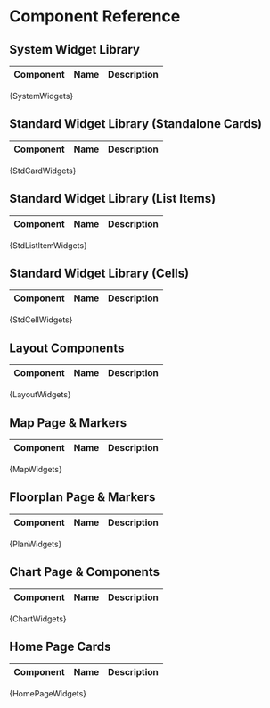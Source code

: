 # Component Reference

## System Widget Library

| Component | Name | Description |
|--------|------|-------------|
{SystemWidgets}

## Standard Widget Library (Standalone Cards)

| Component | Name | Description |
|--------|------|-------------|
{StdCardWidgets}

## Standard Widget Library (List Items)

| Component | Name | Description |
|--------|------|-------------|
{StdListItemWidgets}

## Standard Widget Library (Cells)

| Component | Name | Description |
|--------|------|-------------|
{StdCellWidgets}

## Layout Components

| Component | Name | Description |
|--------|------|-------------|
{LayoutWidgets}

## Map Page & Markers

| Component | Name | Description |
|--------|------|-------------|
{MapWidgets}

## Floorplan Page & Markers

| Component | Name | Description |
|--------|------|-------------|
{PlanWidgets}

## Chart Page & Components

| Component | Name | Description |
|--------|------|-------------|
{ChartWidgets}

## Home Page Cards

| Component | Name | Description |
|--------|------|-------------|
{HomePageWidgets}


